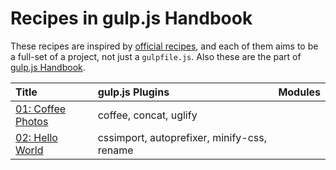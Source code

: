 # Recipes in gulp.js Handbook

These recipes are inspired by [official recipes](https://github.com/gulpjs/gulp/tree/master/docs/recipes), and each of them aims to be a full-set of a project, not just a `gulpfile.js`. Also these are the part of [gulp.js Handbook](https://github.com/cognitom/gulp-handbook/).

| Title | gulp.js Plugins | Modules |
| :-- | :-- | :-- |
| [01: Coffee Photos](01-coffee-photos/) | coffee, concat, uglify |  |
| [02: Hello World](02-hello-world) | cssimport, autoprefixer, minify-css, rename |  |
